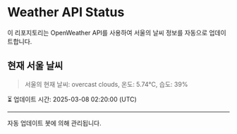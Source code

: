 
# Weather API Status

이 리포지토리는 OpenWeather API를 사용하여 서울의 날씨 정보를 자동으로 업데이트합니다.

## 현재 서울 날씨
> 서울의 현재 날씨: overcast clouds, 온도: 5.74°C, 습도: 39%

⏳ 업데이트 시간: 2025-03-08 02:20:00 (UTC)

---
자동 업데이트 봇에 의해 관리됩니다.
